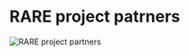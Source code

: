 # RARE project patrners
![RARE project partners](https://github.com/frederic-loui/RARE/blob/master/resources/rare-partners.png)
